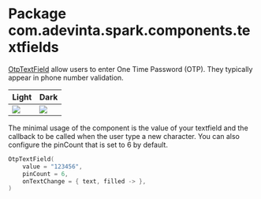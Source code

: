 # Package com.adevinta.spark.components.textfields

[OtpTextField](https://spark.adevinta.com/1186e1705/p/365c2e-text-viewarea/b/0658e2) allow users to
enter One Time Password (OTP). They typically appear in phone number validation.

| Light                                                                                                       | Dark                                                                                                       |
|-------------------------------------------------------------------------------------------------------------|------------------------------------------------------------------------------------------------------------|
| ![](../../images/com.adevinta.spark_PreviewScreenshotTests_preview_tests_textfields_otptextfield_light.png) | ![](../../images/com.adevinta.spark_PreviewScreenshotTests_preview_tests_textfields_otptextfield_dark.png) |

The minimal usage of the component is the value of your textfield and the callback to be called
when the user type a new character. You can also configure the pinCount that is set to 6 by default.

```kotlin
OtpTextField(
    value = "123456",
    pinCount = 6,
    onTextChange = { text, filled -> },
)
```
